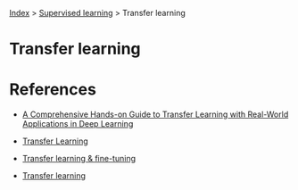 [Index](../../README.md) > [Supervised learning](../README.md) > Transfer learning

# Transfer learning

# References

- [A Comprehensive Hands-on Guide to Transfer Learning with Real-World Applications in Deep Learning](https://towardsdatascience.com/a-comprehensive-hands-on-guide-to-transfer-learning-with-real-world-applications-in-deep-learning-212bf3b2f27a)

- [Transfer Learning](https://www.youtube.com/watch?v=FQM13HkEfBk&list=PLkDaE6sCZn6Gl29AoE31iwdVwSG-KnDzF&index=21)

- [Transfer learning & fine-tuning](https://www.tensorflow.org/guide/keras/transfer_learning/)

- [Transfer learning](https://en.wikipedia.org/wiki/Transfer_learning)